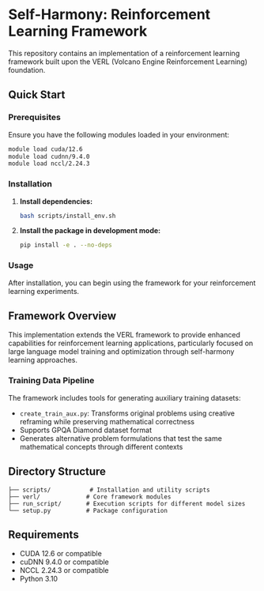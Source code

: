 # Self-Harmony: Reinforcement Learning Framework

This repository contains an implementation of a reinforcement learning framework built upon the VERL (Volcano Engine Reinforcement Learning) foundation.

## Quick Start

### Prerequisites

Ensure you have the following modules loaded in your environment:

```bash
module load cuda/12.6
module load cudnn/9.4.0
module load nccl/2.24.3
```

### Installation

1. **Install dependencies:**
   ```bash
   bash scripts/install_env.sh
   ```

2. **Install the package in development mode:**
   ```bash
   pip install -e . --no-deps
   ```

### Usage

After installation, you can begin using the framework for your reinforcement learning experiments.

## Framework Overview

This implementation extends the VERL framework to provide enhanced capabilities for reinforcement learning applications, particularly focused on large language model training and optimization through self-harmony learning approaches.

### Training Data Pipeline

The framework includes tools for generating auxiliary training datasets:

- `create_train_aux.py`: Transforms original problems using creative reframing while preserving mathematical correctness
- Supports GPQA Diamond dataset format
- Generates alternative problem formulations that test the same mathematical concepts through different contexts

## Directory Structure

```
├── scripts/           # Installation and utility scripts
├── verl/             # Core framework modules
├── run_script/       # Execution scripts for different model sizes
└── setup.py          # Package configuration
```

## Requirements

- CUDA 12.6 or compatible
- cuDNN 9.4.0 or compatible
- NCCL 2.24.3 or compatible
- Python 3.10

